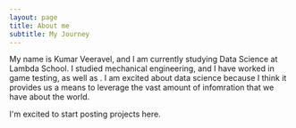 ```yaml
---
layout: page
title: About me
subtitle: My Journey 
---
```


My name is Kumar Veeravel, and I am currently studying Data Science at Lambda School. I studied mechanical engineering, and I have worked in game testing, as well as . I am excited about data science because I think it provides us a means to leverage the vast amount of infomration that we have about the world. 

I'm excited to start posting projects here.
